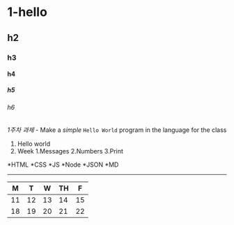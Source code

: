 # 1-hello



## h2

### h3

#### h4

##### h5

###### h6

*1주차 과제* - Make a _simple_ `Hello World` program in the language for the class

1. Hello world
2. Week
    1.Messages
    2.Numbers
    3.Print

*HTML
*CSS
*JS
*Node
*JSON
*MD

---

| M | T | W | TH | F |
|---|---|---|---|---|
| 11 | 12 | 13 | 14 | 15 |
| 18 | 19 | 20 | 21 | 22 |